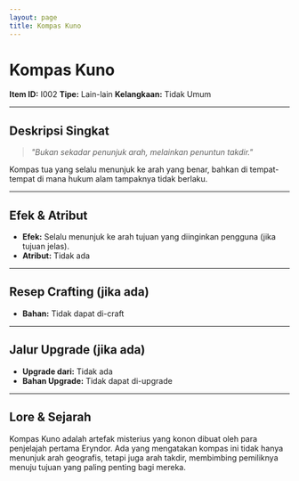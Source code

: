 ```yaml
---
layout: page
title: Kompas Kuno
---
```

# Kompas Kuno

**Item ID:** I002
**Tipe:** Lain-lain
**Kelangkaan:** Tidak Umum

---

## Deskripsi Singkat
> *"Bukan sekadar penunjuk arah, melainkan penuntun takdir."*

Kompas tua yang selalu menunjuk ke arah yang benar, bahkan di tempat-tempat di mana hukum alam tampaknya tidak berlaku.

---

## Efek & Atribut
*   **Efek:** Selalu menunjuk ke arah tujuan yang diinginkan pengguna (jika tujuan jelas).
*   **Atribut:** Tidak ada

---

## Resep Crafting (jika ada)
*   **Bahan:** Tidak dapat di-craft

---

## Jalur Upgrade (jika ada)
*   **Upgrade dari:** Tidak ada
*   **Bahan Upgrade:** Tidak dapat di-upgrade

---

## Lore & Sejarah
Kompas Kuno adalah artefak misterius yang konon dibuat oleh para penjelajah pertama Eryndor. Ada yang mengatakan kompas ini tidak hanya menunjuk arah geografis, tetapi juga arah takdir, membimbing pemiliknya menuju tujuan yang paling penting bagi mereka.